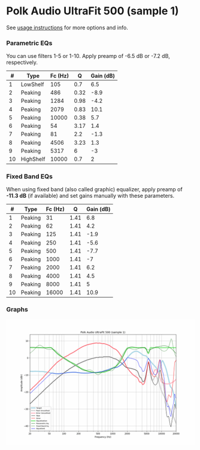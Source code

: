 # Polk Audio UltraFit 500 (sample 1)
See [usage instructions](https://github.com/jaakkopasanen/AutoEq#usage) for more options and info.

### Parametric EQs
You can use filters 1-5 or 1-10. Apply preamp of -6.5 dB or -7.2 dB, respectively.

|   # | Type      |   Fc (Hz) |    Q |   Gain (dB) |
|-----|-----------|-----------|------|-------------|
|   1 | LowShelf  |       105 | 0.7  |         6.5 |
|   2 | Peaking   |       486 | 0.32 |        -8.9 |
|   3 | Peaking   |      1284 | 0.98 |        -4.2 |
|   4 | Peaking   |      2079 | 0.83 |        10.1 |
|   5 | Peaking   |     10000 | 0.38 |         5.7 |
|   6 | Peaking   |        54 | 3.17 |         1.4 |
|   7 | Peaking   |        81 | 2.2  |        -1.3 |
|   8 | Peaking   |      4506 | 3.23 |         1.3 |
|   9 | Peaking   |      5317 | 6    |        -3   |
|  10 | HighShelf |     10000 | 0.7  |         2   |

### Fixed Band EQs
When using fixed band (also called graphic) equalizer, apply preamp of **-11.3 dB** (if available) and set gains manually with these parameters.

|   # | Type    |   Fc (Hz) |    Q |   Gain (dB) |
|-----|---------|-----------|------|-------------|
|   1 | Peaking |        31 | 1.41 |         6.8 |
|   2 | Peaking |        62 | 1.41 |         4.2 |
|   3 | Peaking |       125 | 1.41 |        -1.9 |
|   4 | Peaking |       250 | 1.41 |        -5.6 |
|   5 | Peaking |       500 | 1.41 |        -7.7 |
|   6 | Peaking |      1000 | 1.41 |        -7   |
|   7 | Peaking |      2000 | 1.41 |         6.2 |
|   8 | Peaking |      4000 | 1.41 |         4.5 |
|   9 | Peaking |      8000 | 1.41 |         5   |
|  10 | Peaking |     16000 | 1.41 |        10.9 |

### Graphs
![](./Polk%20Audio%20UltraFit%20500%20(sample%201).png)
